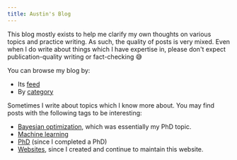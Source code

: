 ```yaml
---
title: Austin's Blog
---
```


This blog mostly exists to help me clarify my own thoughts on various topics and practice writing.
As such, the quality of posts is very mixed.
Even when I do write about things which I have expertise in,
please don't expect publication-quality writing or fact-checking 😅

You can browse my blog by:

- Its [feed](/blog/index/index.html)
- By [category](/categories/)

Sometimes I write about topics which I know more about. You may find posts with the following tags to be interesting:

- [Bayesian optimization](/categories/bayesian-optimization/), which was essentially my PhD topic.
- [Machine learning](/categories/machine-learning/)
- [PhD](/categories/phd/) (since I completed a PhD)
- [Websites](/categories/website/), since I created and continue to maintain this website.
